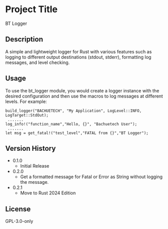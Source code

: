 # Project Title
BT Logger

## Description
A simple and lightweight logger for Rust with various features such as logging to different output destinations (stdout, stderr), formatting log messages, and level checking.

## Usage
To use the bt_logger module, you would create a logger instance with the desired configuration and then use the macros to log messages at different levels. For example:
```
build_logger("BACHUETECH", "My Application", LogLevel::INFO, LogTarget::StdOut);
 .......
log_info!("function_name","Hello, {}", "Bachuetech User");
 .......
let msg = get_fatal!("test_level","FATAL from {}","BT Logger");
```

## Version History
* 0.1.0
    * Initial Release
* 0.2.0
    * Get a formatted message for Fatal or Error as String without logging the message.
* 0.2.1
    * Move to Rust 2024 Edition

## License
GPL-3.0-only
